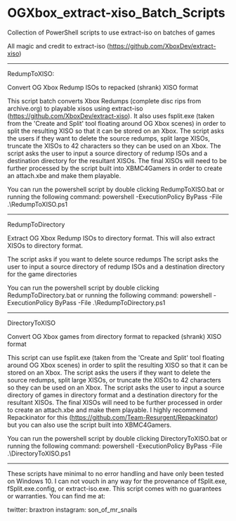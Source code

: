 # OGXbox_extract-xiso_Batch_Scripts
Collection of PowerShell scripts to use extract-iso on batches of games

All magic and credit to extract-iso (https://github.com/XboxDev/extract-xiso)

-----------------------------------------------------------------

RedumpToXISO:

Convert OG Xbox Redump ISOs to repacked (shrank) XISO format 

This script batch converts Xbox Redumps (complete disc rips from archive.org) to playable xisos using extract-iso (https://github.com/XboxDev/extract-xiso). It also uses fsplit.exe (taken from the 'Create and Split' tool floating around OG Xbox scenes) in order to split the resulting XISO so that it can be stored on an Xbox.
The script asks the users if they want to delete the source redumps, split large XISOs, truncate the XISOs to 42 characters so they can be used on an Xbox.
The script asks the user to input a source directory of redump ISOs and a destination directory for the resultant XISOs.
The final XISOs will need to be further processed by the script built into XBMC4Gamers in order to create an attach.xbe and make them playable.

You can run the powershell script by double clicking RedumpToXISO.bat or running the following command:
powershell -ExecutionPolicy ByPass -File .\RedumpToXISO.ps1

-----------------------------------------------------------------

RedumpToDirectory

Extract OG Xbox Redump ISOs to directory format. This will also extract XISOs to directory format.

The script asks if you want to delete source redumps
The script asks the user to input a source directory of redump ISOs and a destination directory for the game directories

You can run the powershell script by double clicking RedumpToDirectory.bat or running the following command:
powershell -ExecutionPolicy ByPass -File .\RedumpToDirectory.ps1

-----------------------------------------------------------------

DirectoryToXISO

Convert OG Xbox games from directory format to repacked (shrank) XISO format

This script can use fsplit.exe (taken from the 'Create and Split' tool floating around OG Xbox scenes) in order to split the resulting XISO so that it can be stored on an Xbox.
The script asks the users if they want to delete the source redumps, split large XISOs, or truncate the XISOs to 42 characters so they can be used on an Xbox.
The script asks the user to input a source directory of games in directory format and a destination directory for the resultant XISOs.
The final XISOs will need to be further processed in order to create an attach.xbe and make them playable. I highly recommend Repackinator for this (https://github.com/Team-Resurgent/Repackinator) but you can also use the script built into XBMC4Gamers.

You can run the powershell script by double clicking DirectoryToXISO.bat or running the following command:
powershell -ExecutionPolicy ByPass -File .\DirectoryToXISO.ps1

-----------------------------------------------------------------

These scripts have minimal to no error handling and have only been tested on Windows 10. I can not vouch in any way for the provenance of fSplit.exe, fSplit.exe.config, or extract-iso.exe. This script comes with no guarantees or warranties. You can find me at:

twitter: braxtron instagram: son_of_mr_snails
